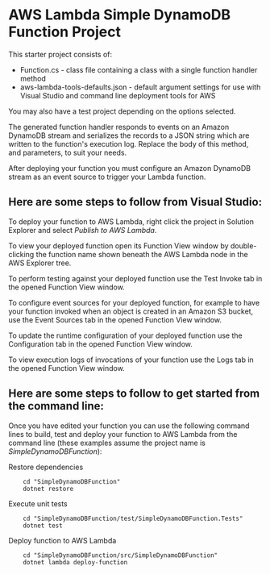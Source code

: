 # AWS Lambda Simple DynamoDB Function Project

This starter project consists of:
* Function.cs - class file containing a class with a single function handler method
* aws-lambda-tools-defaults.json - default argument settings for use with Visual Studio and command line deployment tools for AWS

You may also have a test project depending on the options selected.

The generated function handler responds to events on an Amazon DynamoDB stream and serializes the records to a JSON string which are written to the function's execution log. Replace the body of this method, and parameters, to suit your needs.

After deploying your function you must configure an Amazon DynamoDB stream as an event source to trigger your Lambda function.

## Here are some steps to follow from Visual Studio:

To deploy your function to AWS Lambda, right click the project in Solution Explorer and select *Publish to AWS Lambda*.

To view your deployed function open its Function View window by double-clicking the function name shown beneath the AWS Lambda node in the AWS Explorer tree.

To perform testing against your deployed function use the Test Invoke tab in the opened Function View window.

To configure event sources for your deployed function, for example to have your function invoked when an object is created in an Amazon S3 bucket, use the Event Sources tab in the opened Function View window.

To update the runtime configuration of your deployed function use the Configuration tab in the opened Function View window.

To view execution logs of invocations of your function use the Logs tab in the opened Function View window.

## Here are some steps to follow to get started from the command line:

Once you have edited your function you can use the following command lines to build, test and deploy your function to AWS Lambda from the command line (these examples assume the project name is *SimpleDynamoDBFunction*):

Restore dependencies
```
    cd "SimpleDynamoDBFunction"
    dotnet restore
```

Execute unit tests
```
    cd "SimpleDynamoDBFunction/test/SimpleDynamoDBFunction.Tests"
    dotnet test
```

Deploy function to AWS Lambda
```
    cd "SimpleDynamoDBFunction/src/SimpleDynamoDBFunction"
    dotnet lambda deploy-function
```
